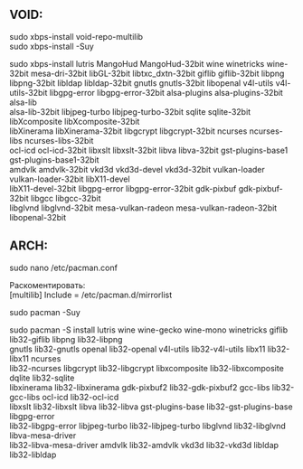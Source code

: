 ## VOID:
sudo xbps-install void-repo-multilib  
sudo xbps-install -Suy  
  
sudo xbps-install lutris MangoHud MangoHud-32bit wine winetricks wine-32bit mesa-dri-32bit libGL-32bit libtxc_dxtn-32bit giflib giflib-32bit libpng libpng-32bit libldap libldap-32bit gnutls gnutls-32bit libopenal 
v4l-utils v4l-utils-32bit libgpg-error libgpg-error-32bit alsa-plugins alsa-plugins-32bit alsa-lib  
alsa-lib-32bit libjpeg-turbo libjpeg-turbo-32bit sqlite sqlite-32bit libXcomposite libXcomposite-32bit  
libXinerama libXinerama-32bit libgcrypt libgcrypt-32bit ncurses ncurses-libs ncurses-libs-32bit  
ocl-icd ocl-icd-32bit libxslt libxslt-32bit libva libva-32bit gst-plugins-base1 gst-plugins-base1-32bit  
amdvlk amdvlk-32bit vkd3d vkd3d-devel vkd3d-32bit vulkan-loader vulkan-loader-32bit libX11-devel  
libX11-devel-32bit libgpg-error libgpg-error-32bit gdk-pixbuf gdk-pixbuf-32bit libgcc libgcc-32bit  
libglvnd libglvnd-32bit mesa-vulkan-radeon mesa-vulkan-radeon-32bit libopenal-32bit  

## ARCH:
sudo nano /etc/pacman.conf

Раскоментировать:  
[multilib]
Include = /etc/pacman.d/mirrorlist
  
sudo pacman -Suy  
  
sudo pacman -S install lutris wine wine-gecko wine-mono winetricks giflib lib32-giflib libpng lib32-libpng  
gnutls lib32-gnutls openal lib32-openal v4l-utils lib32-v4l-utils libx11 lib32-libx11 ncurses  
lib32-ncurses libgcrypt lib32-libgcrypt libxcomposite lib32-libxcomposite dqlite lib32-sqlite  
libxinerama lib32-libxinerama gdk-pixbuf2 lib32-gdk-pixbuf2 gcc-libs lib32-gcc-libs ocl-icd lib32-ocl-icd  
libxslt lib32-libxslt libva lib32-libva gst-plugins-base lib32-gst-plugins-base libgpg-error  
lib32-libgpg-error libjpeg-turbo lib32-libjpeg-turbo libglvnd lib32-libglvnd libva-mesa-driver  
lib32-libva-mesa-driver amdvlk lib32-amdvlk vkd3d lib32-vkd3d libldap lib32-libldap  